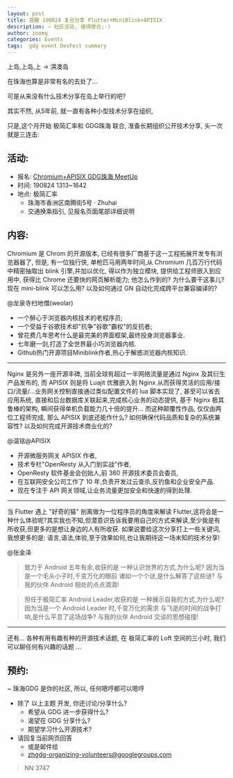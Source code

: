 ```yaml
---
layout: post
title: 提醒 190824 复合分享 Flutter+MiniBlink+APISIX
description: ~ 社区活动, 值得掺合;-)
author: zoomq
categories: Events
tags:  gdg event DevFest summary
---
```



上岛,上岛,上 -> 淇澳岛

在珠海也算是非常有名的去处了...

可是从来没有什么技术分享在岛上举行的吧?


其实不然, 从5年前, 就一直有各种小型技术分享在组织,

只是,这个月开始 极简汇率和 GDG珠海 联合, 准备长期组织公开技术分享, 
头一次就是三连击:

<!--more-->

## 活动:
- 报名: [Chromium\+APISIX GDG珠海 MeetUp](https://www.meetup.com/Zhuhai-GDG/events/263962960/)
- 时间: 190824 1313~1642
- 地点: 极简汇率
    + 珠海市香洲区南腾街5号 · Zhuhai
    + 交通换乘指引, 见报名页面尾部详细说明

## 内容:

Chromium 是 Chrom 的开源版本, 已经有很多厂商基于这一工程拓展开发专有浏览器器了, 但是, 有一位独行侠, 单枪匹马用两年时间,从 Chromium 几百万行代码中精密抽取出 blink 引擎,并加以优化, 得以作为独立模块, 提供给工程师嵌入到应用中, 获得比 Chrome 还要快的网页解析能力;
他怎么作到的?
为什么要干这事儿?
现在 mini-blink 可以怎么用?
以及如何通过 GN 自动化完成跨平台兼容编译的?


@龙泉寺扫地僧(weolar)

- 一个醉心于浏览器内核技术的老程序员;
- 一个受益于谷歌技术却"抗争"谷歌"霸权"的反抗者;
- 曾花费几年思考什么是最完美的界面框架,最终投身浏览器事业. 
- 七年磨一剑,打造了全世界最小巧浏览器内核. 
- Github热门开源项目Miniblink作者,热心于解惑浏览器内核知识. 

------

Nginx 是另外一座开源丰碑, 当前全球有超过一半网络流量是通过 Nginx 及其衍生产品发布的,
而 APISIX 则是将 Luajit 优雅嵌入到 Nginx 从而获得灵活的应用/接口/流量/...业务网关控制直接通过类似配置文件的 lua 脚本实现了,
甚至可以省去应用系统, 直接和后台数据库关联起来,完成核心业务的动态提供,
基于 Nginx 极其鲁棒的架构, 瞬间获得单机负载能力几十倍的提升...
而这种颠覆性作品, 仅仅由两位工程师完成,
那么 APISIX 到底还能作什么?
如何确保代码品质和复杂的系统兼容性?
以及如何完成开源技术商业化的?


@温铭@APISIX

- 开源微服务网关 APISIX 作者,
- 技术专栏"OpenResty 从入门到实战"作者,
- OpenResty 软件基金会创始人,前 360 开源技术委员会委员,
- 在互联网安全公司工作了 10 年,负责开发过云查杀,反钓鱼和企业安全产品. 
- 现在专注于 API 网关领域,让业务流量更加安全和快速的得到处理. 

------

当 Flutter 遇上 "好奇的猫"
剖离做为一位程序员的角度来解读 Flutter,这将会是一种什么体验呢?其实我也不知,但潜意识告诉我要用自己的方式来解读,至少我是有所收获,但更多的是想让身边的人有所收获. 
如果说要给这次分享打上一些关键词,我想更多的是:
语言,语法,体验,至于效果如何,也让我期待这一场未知的技术分享!


@张金泽
> 致力于 Android 五年有余,收获的是
一种认识世界的方式,为什么呢?
因为当是一个毛头小子时,千变万化的眼前
诸如一个个谜,是什么解答了这些谜?
与我的伙伴 Android 相处的点点滴滴!

> 担任于极简汇率 Android Leader,收获的是
一种展示自我的方式,为什么呢?
因为当是一个 Android Leader 时,千变万化的需求
与飞逝的时间的战争打响,是什么平息了这场战争?
与我的伙伴 Android 交谈的思想碰撞!


------
还有...
各种有用有趣有种的开源技术话题,
在 极简汇率的 Loft 空间的三小时,
我们可以聊任何有兴趣的话题 ...



## 预约:
~ 珠海GDG 是你的社区, 所以, 任何嗯哼都可以嗯哼

- 除了 以上主题 开发, 你还讨论/分享什么?
    + 希望从 GDG 进一步获得什么?
    + 渴望在 GDG 分享什么?
    + 期望学习什么开源技术?
- 请回复当前网页回答
    + 或是邮件给
    + zhgdg-organizing-volunteers@googlegroups.com


> NN 3747


